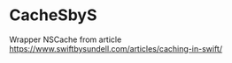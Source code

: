 # CacheSbyS

Wrapper NSCache from article  https://www.swiftbysundell.com/articles/caching-in-swift/
